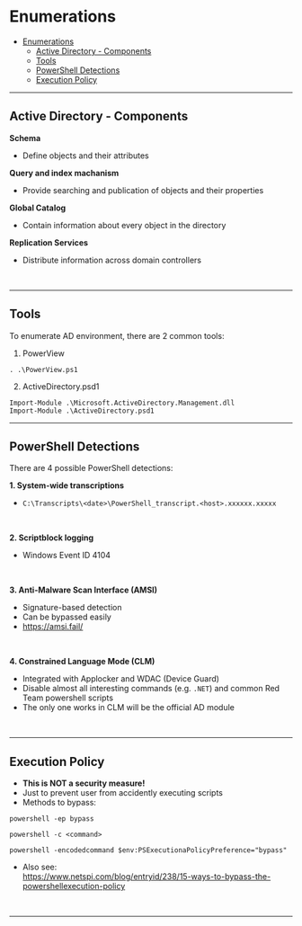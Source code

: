 # Enumerations

- [Enumerations](#enumerations)
  - [Active Directory - Components](#active-directory---components)
  - [Tools](#tools)
  - [PowerShell Detections](#powershell-detections)
  - [Execution Policy](#execution-policy)

---

## Active Directory - Components

**Schema**

- Define objects and their attributes

**Query and index machanism**

- Provide searching and publication of objects and their properties

**Global Catalog**

- Contain information about every object in the directory

**Replication Services**

- Distribute information across domain controllers

<br/>

----

## Tools

To enumerate AD environment, there are 2 common tools:

1. PowerView

```
. .\PowerView.ps1
```

2. ActiveDirectory.psd1

```
Import-Module .\Microsoft.ActiveDirectory.Management.dll
Import-Module .\ActiveDirectory.psd1
```

----

## PowerShell Detections

There are 4 possible PowerShell detections:

**1. System-wide transcriptions**

- `C:\Transcripts\<date>\PowerShell_transcript.<host>.xxxxxx.xxxxx`

<br/>

**2. Scriptblock logging**

- Windows Event ID 4104

<br/>

**3. Anti-Malware Scan Interface (AMSI)**

- Signature-based detection
- Can be bypassed easily
- https://amsi.fail/

<br/>

**4. Constrained Language Mode (CLM)**

- Integrated with Applocker and WDAC (Device Guard)
- Disable almost all interesting commands (e.g. `.NET`) and common Red Team powershell scripts
- The only one works in CLM will be the official AD module

<br/>

----

## Execution Policy

- **This is NOT a security measure!**
- Just to prevent user from accidently executing scripts
- Methods to bypass:

```
powershell -ep bypass
```

```
powershell -c <command>
```

```
powershell -encodedcommand $env:PSExecutionaPolicyPreference="bypass"
```

- Also see:<br/>
https://www.netspi.com/blog/entryid/238/15-ways-to-bypass-the-powershellexecution-policy

<br/>

----

